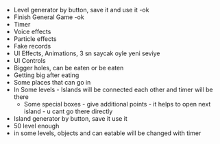 * Level generator by button, save it and use it -ok
* Finish General Game -ok
* Timer
* Voice effects
* Particle effects
* Fake records 
* UI Effects, Animations, 3 sn saycak oyle yeni seviye
* UI Controls 
* Bigger holes, can be eaten or be eaten 
* Getting big after eating
* Some places that can go in 
* In Some levels - Islands will be connected each other and timer will be there
  * Some special boxes - give additional points - it helps to open next island - u cant go there directly  
* Island generator by button, save it use it 
* 50 level enough
* in some levels, objects and can eatable will be changed with timer


